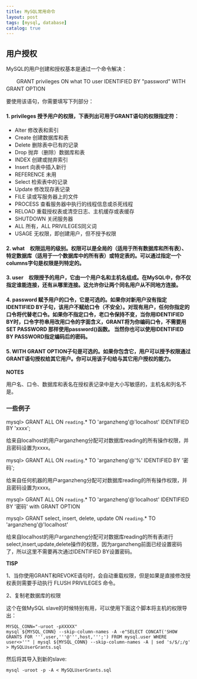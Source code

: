 ```yaml
---
title: MySQL常用命令
layout: post
tags: [mysql, database]
catalog: true
---
```



用户授权
--------

MySQL的用户创建和授权基本是通过一个命令解决：

　　GRANT privileges ON what TO user IDENTIFIED BY "password" WITH GRANT OPTION　 

要使用该语句，你需要填写下列部分： 

#### 1. privileges 授予用户的权限，下表列出可用于GRANT语句的权限指定符：

* Alter 修改表和索引 
* Create 创建数据库和表 
* Delete 删除表中已有的记录 
* Drop 抛弃（删除）数据库和表 
* INDEX 创建或抛弃索引 
* Insert 向表中插入新行 
* REFERENCE 未用 
* Select 检索表中的记录 
* Update 修改现存表记录 
* FILE 读或写服务器上的文件 
* PROCESS 查看服务器中执行的线程信息或杀死线程 
* RELOAD 重载授权表或清空日志、主机缓存或表缓存
* SHUTDOWN 关闭服务器 
* ALL 所有，ALL PRIVILEGES同义词
* USAGE 无权限，即创建用户，但不授予权限

#### 2. what　权限运用的级别。权限可以是全局的（适用于所有数据库和所有表）、特定数据库（适用于一个数据库中的所有表）或特定表的。可以通过指定一个columns字句是权限是列特定的。

#### 3. user　权限授予的用户，它由一个用户名和主机名组成。在MySQL中，你不仅指定谁能连接，还有从哪里连接。这允许你让两个同名用户从不同地方连接。 

#### 4. password 赋予用户的口令，它是可选的。如果你对新用户没有指定IDENTIFIED BY子句，该用户不赋给口令（不安全）。对现有用户，任何你指定的口令将代替老口令。如果你不指定口令，老口令保持不变，当你用IDENTIFIED BY时，口令字符串用改用口令的字面含义，GRANT将为你编码口令，不需要用SET PASSWORD 那样使用password()函数。 当然你也可以使用IDENTIFIED BY PASSWORD指定编码后的密码。

#### 5. WITH GRANT OPTION子句是可选的。如果你包含它，用户可以授予权限通过GRANT语句授权给其它用户。你可以用该子句给与其它用户授权的能力。


**NOTES**

用户名、口令、数据库和表名在授权表记录中是大小写敏感的，主机名和列名不是。 


### 一些例子

mysql> GRANT ALL ON `reading`.* TO 'arganzheng'@'localhost' IDENTIFIED BY 'xxxx';

给来自localhost的用户arganzheng分配可对数据库reading的所有操作权限，并且密码设置为xxxx。


mysql> GRANT ALL ON `reading`.* TO 'arganzheng'@'%' IDENTIFIED BY '密码';

给来自任何机器的用户arganzheng分配可对数据库reading的所有操作权限，并且密码设置为xxxx。

mysql> GRANT ALL ON `reading`.* TO 'arganzheng'@'localhost' IDENTIFIED BY '密码' with GRANT OPTION


mysql> GRANT select, insert, delete, update ON `reading`.* TO 'arganzheng'@'localhost'

给来自localhost的用户arganzheng分配可对数据库reading的所有表进行select,insert,update,delete操作的权限，因为arganzheng前面已经设置密码了，所以这里不需要再次通过IDENTIFIED BY设置密码。


**TISP**

1、当你使用GRANT和REVOKE语句时，会自动重载权限，但是如果是直接修改授权表则需要手动执行 FLUSH PRIVILEGES 命令。

2、复制老数据库的权限

这个在做MySQL slave的时候特别有用，可以使用下面这个脚本将主机的权限导出：

	MYSQL_CONN="-uroot -pXXXXX"
	mysql ${MYSQL_CONN} --skip-column-names -A -e"SELECT CONCAT('SHOW GRANTS FOR ''',user,'''@''',host,''';') FROM mysql.user WHERE user<>''" | mysql ${MYSQL_CONN} --skip-column-names -A | sed 's/$/;/g' > MySQLUserGrants.sql

然后将其导入到新的slave:

	mysql -uroot -p -A < MySQLUserGrants.sql










